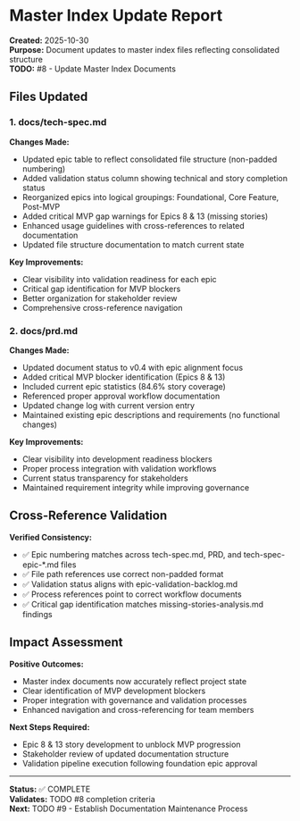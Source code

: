 # Master Index Update Report

**Created:** 2025-10-30  
**Purpose:** Document updates to master index files reflecting consolidated structure  
**TODO:** #8 - Update Master Index Documents

## Files Updated

### 1. docs/tech-spec.md
**Changes Made:**
- Updated epic table to reflect consolidated file structure (non-padded numbering)
- Added validation status column showing technical and story completion status
- Reorganized epics into logical groupings: Foundational, Core Feature, Post-MVP
- Added critical MVP gap warnings for Epics 8 & 13 (missing stories)
- Enhanced usage guidelines with cross-references to related documentation
- Updated file structure documentation to match current state

**Key Improvements:**
- Clear visibility into validation readiness for each epic
- Critical gap identification for MVP blockers
- Better organization for stakeholder review
- Comprehensive cross-reference navigation

### 2. docs/prd.md
**Changes Made:**
- Updated document status to v0.4 with epic alignment focus
- Added critical MVP blocker identification (Epics 8 & 13)
- Included current epic statistics (84.6% story coverage)
- Referenced proper approval workflow documentation
- Updated change log with current version entry
- Maintained existing epic descriptions and requirements (no functional changes)

**Key Improvements:**
- Clear visibility into development readiness blockers
- Proper process integration with validation workflows
- Current status transparency for stakeholders
- Maintained requirement integrity while improving governance

## Cross-Reference Validation

**Verified Consistency:**
- ✅ Epic numbering matches across tech-spec.md, PRD, and tech-spec-epic-*.md files
- ✅ File path references use correct non-padded format
- ✅ Validation status aligns with epic-validation-backlog.md
- ✅ Process references point to correct workflow documents
- ✅ Critical gap identification matches missing-stories-analysis.md findings

## Impact Assessment

**Positive Outcomes:**
- Master index documents now accurately reflect project state
- Clear identification of MVP development blockers
- Proper integration with governance and validation processes
- Enhanced navigation and cross-referencing for team members

**Next Steps Required:**
- Epic 8 & 13 story development to unblock MVP progression
- Stakeholder review of updated documentation structure
- Validation pipeline execution following foundation epic approval

---
**Status:** ✅ COMPLETE  
**Validates:** TODO #8 completion criteria  
**Next:** TODO #9 - Establish Documentation Maintenance Process